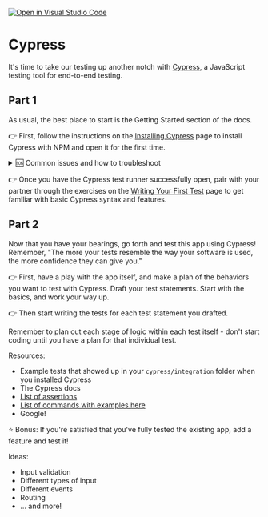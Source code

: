 [![Open in Visual Studio Code](https://classroom.github.com/assets/open-in-vscode-f059dc9a6f8d3a56e377f745f24479a46679e63a5d9fe6f495e02850cd0d8118.svg)](https://classroom.github.com/online_ide?assignment_repo_id=6621872&assignment_repo_type=AssignmentRepo)
# Cypress

It's time to take our testing up another notch with [Cypress](https://docs.cypress.io/guides/core-concepts/introduction-to-cypress), a JavaScript testing tool for end-to-end testing.

## Part 1

As usual, the best place to start is the Getting Started section of the docs.

👉 First, follow the instructions on the [Installing Cypress](https://docs.cypress.io/guides/getting-started/installing-cypress) page to install Cypress with NPM and open it for the first time.

<details>
<summary>🆘 Common issues and how to troubleshoot</summary>
  
- Having a verification error? Use the advice on this Stack Overflow page: https://stackoverflow.com/questions/63667880/cypress-verification-timed-out-after-30000-milliseconds.
  
- Failing to make a connection to the Chrome DevTools? Use the advice in this Github issues comment: https://github.com/cypress-io/cypress/issues/6540#issuecomment-641087834.
</details>

👉 Once you have the Cypress test runner successfully open, pair with your partner through the exercises on the [Writing Your First Test](https://docs.cypress.io/guides/getting-started/writing-your-first-test) page to get familiar with basic Cypress syntax and features.

## Part 2

Now that you have your bearings, go forth and test this app using Cypress! Remember, "The more your tests resemble the way your software is used, the more confidence they can give you."

👉 First, have a play with the app itself, and make a plan of the behaviors you want to test with Cypress. Draft your test statements. Start with the basics, and work your way up.

👉 Then start writing the tests for each test statement you drafted. 

Remember to plan out each stage of logic within each test itself - don't start coding until you have a plan for that individual test.

Resources:

- Example tests that showed up in your `cypress/integration` folder when you installed Cypress
- The Cypress docs
- [List of assertions](https://docs.cypress.io/guides/references/assertions)
- [List of commands with examples here](https://glebbahmutov.com/cypress-examples/8.5.0/#commands)
- Google!

⭐ Bonus: If you're satisfied that you've fully tested the existing app, add a feature and test it!

Ideas:

- Input validation
- Different types of input
- Different events
- Routing
- ... and more!
